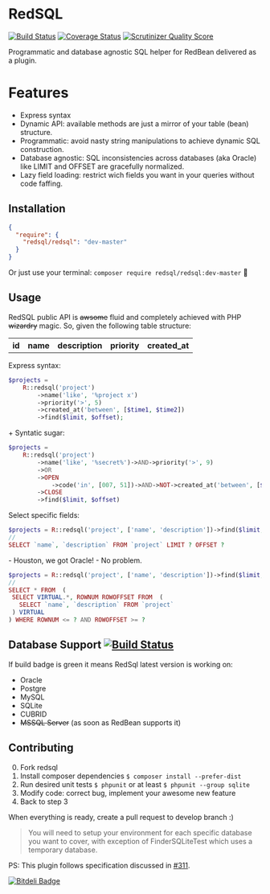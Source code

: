 RedSQL
=======

[![Build Status](https://travis-ci.org/marcioAlmada/redsql.png?branch=master)](https://travis-ci.org/marcioAlmada/redsql)
[![Coverage Status](https://coveralls.io/repos/marcioAlmada/redsql/badge.png?branch=master)](https://coveralls.io/r/marcioAlmada/redsql?branch=master)
[![Scrutinizer Quality Score](https://scrutinizer-ci.com/g/marcioAlmada/redsql/badges/quality-score.png?s=e5130c16fe66958344c76d632b96318525234af9)](https://scrutinizer-ci.com/g/marcioAlmada/redsql/)

Programmatic and database agnostic SQL helper for RedBean delivered as a plugin.

# Features

* Express syntax
* Dynamic API: available methods are just a mirror of your table (bean) structure.
* Programmatic: avoid nasty string manipulations to achieve dynamic SQL construction.
* Database agnostic: SQL inconsistencies across databases (aka Oracle) like LIMIT and OFFSET are gracefully normalized.
* Lazy field loading: restrict wich fields you want in your queries without code faffing.

## Installation

```json
{
  "require": {
    "redsql/redsql": "dev-master"
  }
}
```

Or just use your terminal: `composer require redsql/redsql:dev-master` :8ball:

## Usage

RedSQL public API is ~~awsome~~ fluid and completely achieved with PHP ~~wizardry~~ magic.
So, given the following table structure:

<table>
  <tr>
    <th>id</th><th>name</th><th>description</th><th>priority</th><th>created_at</th>
  </tr>
</table>

Express syntax:

```php
$projects =
    R::redsql('project')
        ->name('like', '%project x')
        ->priority('>', 5)
        ->created_at('between', [$time1, $time2])
        ->find($limit, $offset);
```

\+ Syntatic sugar:

```php
$projects =
    R::redsql('project')
        ->name('like', '%secret%')->AND->priority('>', 9)
        ->OR
        ->OPEN
            ->code('in', [007, 51])->AND->NOT->created_at('between', [$time1, $time2])
        ->CLOSE
        ->find($limit, $offset)
```

Select specific fields:

```php
$projects = R::redsql('project', ['name', 'description'])->find($limit, $offset);
//
SELECT `name`, `description` FROM `project` LIMIT ? OFFSET ?
```

\- Houston, we got Oracle! - No problem.

```php
$projects = R::redsql('project', ['name', 'description'])->find($limit, $offset);
//
SELECT * FROM  (
 SELECT VIRTUAL.*, ROWNUM ROWOFFSET FROM  (
   SELECT `name`, `description` FROM `project`
 ) VIRTUAL
) WHERE ROWNUM <= ? AND ROWOFFSET >= ?
```

## Database Support [![Build Status](https://travis-ci.org/marcioAlmada/redsql.png?branch=master)](https://travis-ci.org/marcioAlmada/redsql)

If build badge is green it means RedSql latest version is working on:

- Oracle
- Postgre
- MySQL
- SQLite
- CUBRID
- ~~MSSQL Server~~ (as soon as RedBean supports it)

## Contributing
 
0. Fork redsql
0. Install composer dependencies `$ composer install --prefer-dist`
0. Run desired unit tests `$ phpunit` or at least `$ phpunit --group sqlite`
0. Modify code: correct bug, implement your awesome new feature
0. Back to step 3

When everything is ready, create a pull request to develop branch :)

> You will need to setup your environment for each specific database you want to cover, with exception of FinderSQLiteTest which uses a temporary database.


PS: This plugin follows specification discussed in [#311](https://github.com/gabordemooij/redbean/issues/311).

[![Bitdeli Badge](https://d2weczhvl823v0.cloudfront.net/marcioAlmada/redsql/trend.png)](https://bitdeli.com/free "Bitdeli Badge")